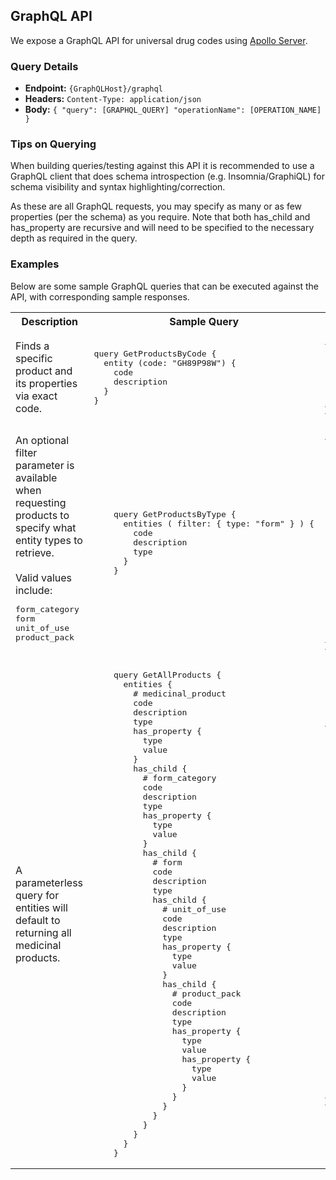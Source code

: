 ## GraphQL API

We expose a GraphQL API for universal drug codes using [Apollo Server](https://github.com/apollographql/apollo-server#readme). 

### Query Details
* **Endpoint:** `{GraphQLHost}/graphql`
* **Headers:** `Content-Type: application/json`
* **Body:** ``{
	"query": [GRAPHQL_QUERY]
	"operationName": [OPERATION_NAME] 
}``


### Tips on Querying
When building queries/testing against this API it is recommended to use a GraphQL client that does schema introspection (e.g. Insomnia/GraphiQL) for schema visibility and syntax highlighting/correction.

As these are all GraphQL requests, you may specify as many or as few properties (per the schema) as you require. Note that both has_child and has_property are recursive and will need to be specified to the necessary depth as required in the query.

### Examples
Below are some sample GraphQL queries that can be executed against the API, with corresponding sample responses.

<table>
<tr>
<th>Description</th>
<th>Sample Query</th>
<th>Sample Response</th>
</tr>
<tr>
<td>Finds a specific product and its properties via exact code.</td>
<td><pre>
query GetProductsByCode {
  entity (code: "GH89P98W") {
    code 
    description
  }
}
</pre></td>
<td><pre>
{
  "data": {
    "entity": {
      "code": "GH89P98W",
      "description": "Paracetamol"
    }
  }
}
</pre></td>
</tr>
<tr>
<td>
An optional filter parameter is available when requesting products to specify what entity types to retrieve. <br /><br />
Valid values include: 
<pre>
form_category 
form
unit_of_use
product_pack
</pre>
</td>
<td>
<pre>
    query GetProductsByType {
      entities ( filter: { type: "form" } ) {
        code 
        description
        type
      }
    }
</pre></td>
<td><pre>
{
  "data": {
    "entities": [
      {
        "code": "AMOX0T4B",
        "description": "Amoxicillin oral tablet"
      },
      {
        "code": "P4R40T4B",
        "description": "Paracetamol oral tablet"
      },
      {
        "code": "AMOX0C4P",
        "description": "Amoxicillin oral capsule"
      },
      {
        "code": null,
        "description": "injection"
      }, 
      [...]
    ]
  }
}
</pre></td>
</tr>
<tr>
<td>
A parameterless query for entities will default to returning all medicinal products.
</td>
<td>
<pre>
    query GetAllProducts {
      entities {
        # medicinal_product
        code 
        description
        type
        has_property {
          type
          value
        }
        has_child {
          # form_category
          code 
          description
          type
          has_property {
            type
            value
          }
          has_child {
            # form
            code 
            description
            type
            has_child {
              # unit_of_use
              code 
              description
              type
              has_property {
                type
                value
              }
              has_child {
                # product_pack
                code 
                description
                type
                has_property {
                  type
                  value
                  has_property {
                    type
                    value
                  }
                }
              }
            }
          }
        }
      }
    }
</pre>
</td>
<td><pre>
{
  "data": {
    "entities": [
      {
        "code": "GH89P98W",
        "description": "Paracetamol",
        "type": "medicinal_product",
        "has_property": [
          {
            "type": "ddd",
            "value": "3g"
          },
          {
            "type": "atc_code",
            "value": "N02BE01"
          }
        ],
        "has_child": [
          "code": null,
          "description": "Paracetamol oral",
          "type": "form_category",
          "has_property": null,
          "has_child": [ 
            [...]
          ]
        ],
      },
      {  
        "code": "QFWR9789",
        "description": "Amoxicillin",
        "type": "medicinal_product",
        "has_property": [ 
          [...]
        ],
        "has_child": [ 
          [...]
        ]
      }
    ]
  }
}
</pre></td>
</tr>
</table>
